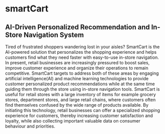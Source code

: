 # smartCart
## AI-Driven Personalized Recommendation and In-Store Navigation System

Tired of frustrated shoppers wandering lost in your aisles? SmartCart is the AI-powered solution that personalizes the shopping experience and helps customers find what they need faster with easy-to-use in-store navigation. In present, retail businesses are increasingly pressured to boost sales, improve customer experience and organize their operations to remain competitive. SmartCart targets to address both of these areas by engaging artificial intelligence(AI) and machine learning technologies to provide customer personalized product recommendations while at the same time guiding them through the store using in-store navigation tools. SmartCart is useful for retail stores with a large inventory of items for example grocery stores, department stores, and large retail chains, where customers often find themselves confused by the wide range of products available. By initiating this technology, retail businesses can offer a specialized shopping experience for customers, thereby increasing customer satisfaction and loyalty, while also collecting important valuable data on consumer behaviour and priorities.

